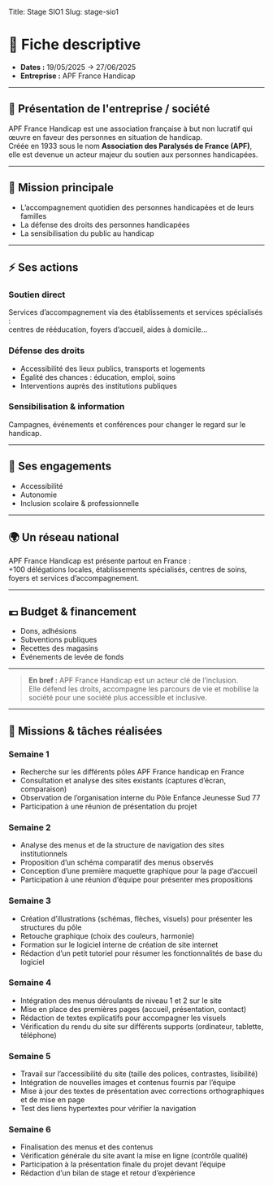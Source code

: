 Title: Stage SIO1
Slug: stage-sio1

# 📌 Fiche descriptive
- **Dates :** 19/05/2025 → 27/06/2025  
- **Entreprise :** APF France Handicap

---

## 🏢 Présentation de l'entreprise / société
APF France Handicap est une association française à but non lucratif qui œuvre en faveur des personnes en situation de handicap.  
Créée en 1933 sous le nom **Association des Paralysés de France (APF)**, elle est devenue un acteur majeur du soutien aux personnes handicapées.

---

## 🎯 Mission principale
- L’accompagnement quotidien des personnes handicapées et de leurs familles  
- La défense des droits des personnes handicapées  
- La sensibilisation du public au handicap  

---

## ⚡ Ses actions

### Soutien direct
Services d’accompagnement via des établissements et services spécialisés :  
centres de rééducation, foyers d’accueil, aides à domicile…

### Défense des droits
- Accessibilité des lieux publics, transports et logements  
- Égalité des chances : éducation, emploi, soins  
- Interventions auprès des institutions publiques  

### Sensibilisation & information
Campagnes, événements et conférences pour changer le regard sur le handicap.

---

## 🤝 Ses engagements
- Accessibilité  
- Autonomie  
- Inclusion scolaire & professionnelle  

---

## 🌍 Un réseau national
APF France Handicap est présente partout en France :  
+100 délégations locales, établissements spécialisés, centres de soins, foyers et services d’accompagnement.

---

## 💶 Budget & financement
- Dons, adhésions  
- Subventions publiques  
- Recettes des magasins  
- Événements de levée de fonds  
---

> **En bref :** APF France Handicap est un acteur clé de l’inclusion.  
> Elle défend les droits, accompagne les parcours de vie et mobilise la société pour une société plus accessible et inclusive.

---

## 🧰 Missions & tâches réalisées

### Semaine 1
- Recherche sur les différents pôles APF France handicap en France  
- Consultation et analyse des sites existants (captures d’écran, comparaison)  
- Observation de l’organisation interne du Pôle Enfance Jeunesse Sud 77  
- Participation à une réunion de présentation du projet  

### Semaine 2
- Analyse des menus et de la structure de navigation des sites institutionnels  
- Proposition d’un schéma comparatif des menus observés  
- Conception d’une première maquette graphique pour la page d’accueil  
- Participation à une réunion d’équipe pour présenter mes propositions  

### Semaine 3
- Création d’illustrations (schémas, flèches, visuels) pour présenter les structures du pôle  
- Retouche graphique (choix des couleurs, harmonie)  
- Formation sur le logiciel interne de création de site internet  
- Rédaction d’un petit tutoriel pour résumer les fonctionnalités de base du logiciel  

### Semaine 4
- Intégration des menus déroulants de niveau 1 et 2 sur le site  
- Mise en place des premières pages (accueil, présentation, contact)  
- Rédaction de textes explicatifs pour accompagner les visuels  
- Vérification du rendu du site sur différents supports (ordinateur, tablette, téléphone)  

### Semaine 5
- Travail sur l’accessibilité du site (taille des polices, contrastes, lisibilité)  
- Intégration de nouvelles images et contenus fournis par l’équipe  
- Mise à jour des textes de présentation avec corrections orthographiques et de mise en page  
- Test des liens hypertextes pour vérifier la navigation  

### Semaine 6
- Finalisation des menus et des contenus  
- Vérification générale du site avant la mise en ligne (contrôle qualité)  
- Participation à la présentation finale du projet devant l’équipe  
- Rédaction d’un bilan de stage et retour d’expérience  


